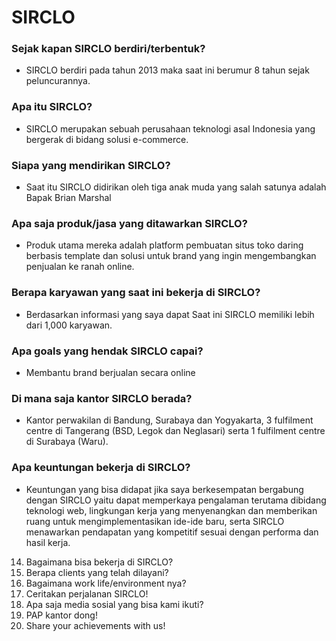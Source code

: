# SIRCLO

### Sejak kapan SIRCLO berdiri/terbentuk?
- SIRCLO berdiri pada tahun 2013 maka saat ini berumur 8 tahun sejak peluncurannya.

### Apa itu SIRCLO?
- SIRCLO merupakan sebuah perusahaan teknologi asal Indonesia yang bergerak di bidang solusi e-commerce.

### Siapa yang mendirikan SIRCLO?
- Saat itu SIRCLO didirikan oleh tiga anak muda yang salah satunya adalah Bapak Brian Marshal

### Apa saja produk/jasa yang ditawarkan SIRCLO?
- Produk utama mereka adalah platform pembuatan situs toko daring berbasis template dan solusi untuk brand yang ingin mengembangkan penjualan ke ranah online.

### Berapa karyawan yang saat ini bekerja di SIRCLO?
- Berdasarkan informasi yang saya dapat Saat ini SIRCLO memiliki lebih dari 1,000 karyawan.

### Apa goals yang hendak SIRCLO capai?
- Membantu brand berjualan secara online

### Di mana saja kantor SIRCLO berada?
- Kantor perwakilan di Bandung, Surabaya dan Yogyakarta, 3 fulfilment centre di Tangerang (BSD, Legok dan Neglasari) serta 1 fulfilment centre di Surabaya (Waru). 

### Apa keuntungan bekerja di SIRCLO?
- Keuntungan yang bisa didapat jika saya berkesempatan bergabung dengan SIRCLO yaitu dapat memperkaya pengalaman terutama dibidang teknologi web, lingkungan kerja yang menyenangkan dan memberikan ruang untuk mengimplementasikan ide-ide baru, serta SIRCLO menawarkan pendapatan yang kompetitif sesuai dengan performa dan hasil kerja.


14. Bagaimana bisa bekerja di SIRCLO?
15. Berapa clients yang telah dilayani?
16. Bagaimana work life/environment nya?
17. Ceritakan perjalanan SIRCLO!
18. Apa saja media sosial yang bisa kami ikuti?
19. PAP kantor dong!
20. Share your achievements with us!
